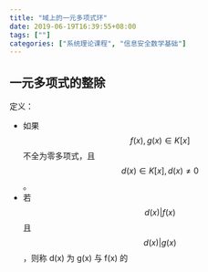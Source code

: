 ```yaml
---
title: "域上的一元多项式环"
date: 2019-06-19T16:39:55+08:00
tags: [""]
categories: ["系统理论课程", "信息安全数学基础"]
---
```



## 一元多项式的整除

定义：

- 如果 $$f(x), g(x) \in K[x]$$ 不全为零多项式，且 $$d(x) \in K[x], d(x) \not= 0$$。
- 若 $$d(x) | f(x)$$ 且 $$d(x) | g(x)$$，则称 d(x) 为 g(x) 与 f(x) 的
